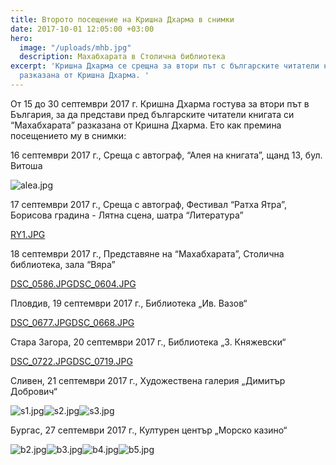 ```yaml
---
title: Второто посещение на Кришна Дхарма в снимки
date: 2017-10-01 12:05:00 +03:00
hero:
  image: "/uploads/mhb.jpg"
  description: Махабхарата в Столична библиотека
excerpt: 'Кришна Дхарма се срещна за втори път с българските читатели на “Махабхарата”
  разказана от Кришна Дхарма. '
---
```


От 15 до 30 септември 2017 г. Кришна Дхарма гостува за втори път в България, за да представи пред българските читатели книгата си “Махабхарата” разказана от Кришна Дхарма.
Ето как премина посещението му в снимки:


16 септември 2017 г., Среща с автограф, “Алея на книгата”, щанд 13, бул. Витоша

![alea.jpg](/uploads/alea.jpg)


17 септември 2017 г.,  Среща с автограф, Фестивал “Ратха Ятра”, Борисова градина - Лятна сцена, шатра “Литература”

[RY1.JPG](/uploads/RY1.JPG)

18 септември 2017 г.,  Представяне на “Махабхарата”, Столична библиотека, зала “Вяра”

[DSC_0586.JPG](/uploads/DSC_0586.JPG)[DSC_0604.JPG](/uploads/DSC_0604.JPG)


Пловдив, 19 септември 2017 г., Библиотека „Ив. Вазов“

[DSC_0677.JPG](/uploads/DSC_0677.JPG)[DSC_0668.JPG](/uploads/DSC_0668.JPG)


Стара Загора, 20 септември 2017 г.,  Библиотека „З. Княжевски“

[DSC_0722.JPG](/uploads/DSC_0722.JPG)[DSC_0719.JPG](/uploads/DSC_0719.JPG)


Сливен, 21 септември 2017 г., Художествена галерия „Димитър Добрович“

![s1.jpg](/uploads/s1.jpg)![s2.jpg](/uploads/s2.jpg)![s3.jpg](/uploads/s3.jpg)


Бургас, 27 септември 2017 г.,  Културен център „Морско казино“

![b2.jpg](/uploads/b2.jpg)![b3.jpg](/uploads/b3.jpg)![b4.jpg](/uploads/b4.jpg)![b5.jpg](/uploads/b5.jpg)
